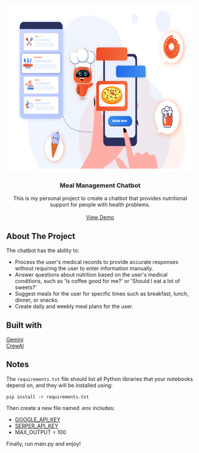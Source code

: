 <!-- PROJECT LOGO -->
<br />
<div align="center">
  <a href="https://github.com/github_username/repo_name">
    <img src="https://github.com/hieulhaiwork/Meal-Management-Chatbot/blob/main/images/chatbot-for-resturant.jpg" alt="Logo" width="693" height="449">
  </a>

<h3 align="center">Meal Management Chatbot</h3>

  <p align="center">
    This is my personal project to create a chatbot that provides nutritional support for people with health problems. 
    <br />
    <br />
    <a href="https://github.com/github_username/repo_name">View Demo</a>
  </p>
</div>


  <!-- ABOUT THE PROJECT -->
## About The Project

The chatbot has the ability to:
- Process the user's medical records to provide accurate responses without requiring the user to enter information manually.
- Answer questions about nutrition based on the user's medical conditions, such as 'Is coffee good for me?' or 'Should I eat a lot of sweets?'
- Suggest meals for the user for specific times such as breakfast, lunch, dinner, or snacks.
- Create daily and weekly meal plans for the user.

## Built with

<a href="https://ai.google.dev/gemini-api/docs?hl=vi">Gemini</a>
<br />
<a href="https://www.crewai.com/">CrewAI</a>

## Notes

The `requirements.txt` file should list all Python libraries that your notebooks
depend on, and they will be installed using:

```
pip install -r requirements.txt
```

Then create a new file named .env includes:

- <a href="https://aistudio.google.com/app/apikey?hl=vi">GOOGLE_API_KEY</a>
- <a href="https://serper.dev/">SERPER_API_KEY</a>
- MAX_OUTPUT = 100

Finally, run main.py and enjoy!

